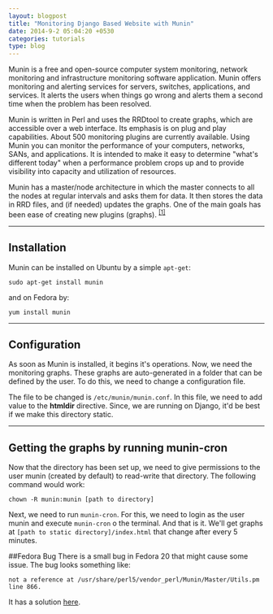 ```yaml
---
layout: blogpost
title: "Monitoring Django Based Website with Munin"
date: 2014-9-2 05:04:20 +0530
categories: tutorials
type: blog
---
```


Munin is a free and open-source computer system monitoring, network monitoring and infrastructure monitoring software application. Munin offers monitoring and alerting services for servers, switches, applications, and services. It alerts the users when things go wrong and alerts them a second time when the problem has been resolved.

Munin is written in Perl and uses the RRDtool to create graphs, which are accessible over a web interface. Its emphasis is on plug and play capabilities. About 500 monitoring plugins are currently available. Using Munin you can monitor the performance of your computers, networks, SANs, and applications. It is intended to make it easy to determine "what's different today" when a performance problem crops up and to provide visibility into capacity and utilization of resources.

Munin has a master/node architecture in which the master connects to all the nodes at regular intervals and asks them for data. It then stores the data in RRD files, and (if needed) updates the graphs. One of the main goals has been ease of creating new plugins (graphs). <sup>[[1]](http://munin-monitoring.org/)</sup>

---
## Installation
Munin can be installed on Ubuntu by a simple `apt-get`:

    sudo apt-get install munin

and on Fedora by:

    yum install munin

---
## Configuration
As soon as Munin is installed, it begins it's operations. Now, we need the monitoring graphs. These graphs are auto-generated in a folder that can be defined by the user. To do this, we need to change a configuration file.

The file to be changed is `/etc/munin/munin.conf`. In this file, we need to add value to the **htmldir** directive. Since, we are running on Django, it'd be best if we make this directory static.

---
## Getting the graphs by running munin-cron
Now that the directory has been set up, we need to give permissions to the user munin (created by default) to read-write that directory. The following command would work:

    chown -R munin:munin [path to directory]

Next, we need to run `munin-cron`. For this, we need to login as the user munin and execute `munin-cron` o the terminal. And that is it. We'll get graphs at `[path to static directory]/index.html` that change after every 5 minutes.

##Fedora Bug
There is a small bug in Fedora 20 that might cause some issue. The bug looks something like:

    not a reference at /usr/share/perl5/vendor_perl/Munin/Master/Utils.pm line 866.

It has a solution [here](https://bugzilla.redhat.com/show_bug.cgi?id=955902).

